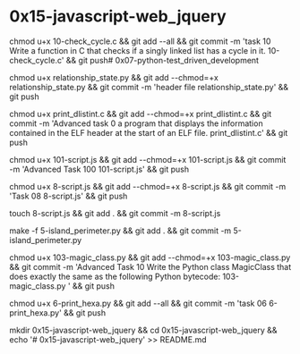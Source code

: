 # 0x15-javascript-web_jquery

chmod u+x 10-check_cycle.c && git add --all && git commit -m 'task 10 Write a function in C that checks if a singly linked list has a cycle in it. 10-check_cycle.c' && git push# 0x07-python-test_driven_development

chmod u+x relationship_state.py && git add --chmod=+x relationship_state.py && git commit -m 'header file relationship_state.py' && git push

chmod u+x print_dlistint.c && git add --chmod=+x print_dlistint.c && git commit -m 'Advanced task 0 a program that displays the information contained in the ELF header at the start of an ELF file. print_dlistint.c' && git push

chmod u+x 101-script.js && git add --chmod=+x 101-script.js && git commit -m 'Advanced Task 100 101-script.js' && git push

chmod u+x 8-script.js && git add --chmod=+x 8-script.js && git commit -m 'Task 08 8-script.js' && git push

touch 8-script.js && git add . && git commit -m 8-script.js

make -f 5-island_perimeter.py && git add . && git commit -m 5-island_perimeter.py

chmod u+x 103-magic_class.py && git add --chmod=+x 103-magic_class.py && git commit -m 'Advanced Task 10 Write the Python class MagicClass that does exactly the same as the following Python bytecode: 103-magic_class.py ' && git push

chmod u+x 6-print_hexa.py && git add --all && git commit -m 'task 06 6-print_hexa.py' && git push

mkdir 0x15-javascript-web_jquery && cd 0x15-javascript-web_jquery && echo '# 0x15-javascript-web_jquery' >> README.md

